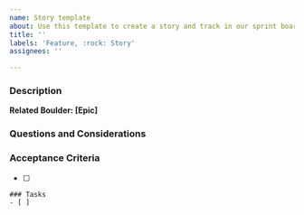 ```yaml
---
name: Story template
about: Use this template to create a story and track in our sprint board.
title: ''
labels: 'Feature, :rock: Story'
assignees: ''

---
```


### Description

**Related Boulder: [Epic]**

### Questions and Considerations

### Acceptance Criteria
- [ ]

```[tasklist]
### Tasks
- [ ] 
```
